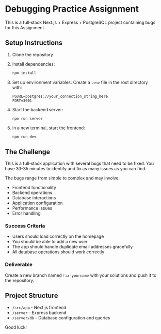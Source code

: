 # Debugging Practice Assignment

This is a full-stack Next.js + Express + PostgreSQL project containing  bugs for this Assignment

## Setup Instructions

1. Clone the repository
2. Install dependencies:
   ```bash
   npm install
   ```
3. Set up environment variables:
   Create a `.env` file in the root directory with:
   ```
   PGURL=postgres://your_connection_string_here
   PORT=3001
   ```

4. Start the backend server:
   ```bash
   npm run server
   ```

5. In a new terminal, start the frontend:
   ```bash
   npm run dev
   ```

## The Challenge

This is a full-stack application with several bugs that need to be fixed. You have 30-35 minutes to identify and fix as many issues as you can find.

The bugs range from simple to complex and may involve:
- Frontend functionality
- Backend operations
- Database interactions
- Application configuration
- Performance issues
- Error handling

### Success Criteria
- Users should load correctly on the homepage
- You should be able to add a new user
- The app should handle duplicate email addresses gracefully
- All database operations should work correctly

### Deliverable
Create a new branch named `fix-yourname` with your solutions and push it to the repository.

## Project Structure
- `/src/app` - Next.js frontend
- `/server` - Express backend
- `/server/db` - Database configuration and queries

Good luck!
